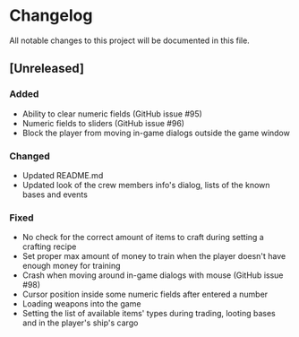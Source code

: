 # Changelog
All notable changes to this project will be documented in this file.

## [Unreleased]

### Added
- Ability to clear numeric fields (GitHub issue #95)
- Numeric fields to sliders (GitHub issue #96)
- Block the player from moving in-game dialogs outside the game window

### Changed
- Updated README.md
- Updated look of the crew members info's dialog, lists of the known bases and
  events

### Fixed
- No check for the correct amount of items to craft during setting a crafting
  recipe
- Set proper max amount of money to train when the player doesn't have enough
  money for training
- Crash when moving around in-game dialogs with mouse (GitHub issue #98)
- Cursor position inside some numeric fields after entered a number
- Loading weapons into the game
- Setting the list of available items' types during trading, looting bases and
  in the player's ship's cargo
